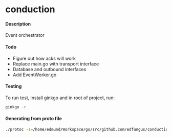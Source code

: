 # conduction

#### Description
Event orchestrator

#### Todo
* Figure out how acks will work
* Replace main.go with transport interface
* Database and outbound interfaces
* Add EventWorker.go

#### Testing
To run test, install ginkgo and in root of project, run:
```bash
ginkgo -r
```

#### Generating from proto file
```bash
./protoc -I=/home/edmund/Workspace/go/src/github.com/edfungus/conduction/model/ --go_out=/home/edmund/Workspace/go/src/github.com/edfungus/conduction/model /home/edmund/Workspace/go/src/github.com/edfungus/conduction/model/message.proto 
```
